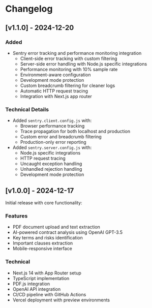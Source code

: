 # Changelog

## [v1.1.0] - 2024-12-20

### Added
- Sentry error tracking and performance monitoring integration
  - Client-side error tracking with custom filtering
  - Server-side error handling with Node.js specific integrations
  - Performance monitoring with 10% sample rate
  - Environment-aware configuration
  - Development mode protection
  - Custom breadcrumb filtering for cleaner logs
  - Automatic HTTP request tracing
  - Integration with Next.js app router

### Technical Details
- Added `sentry.client.config.js` with:
  - Browser performance tracking
  - Trace propagation for both localhost and production
  - Custom error and breadcrumb filtering
  - Production-only error reporting
- Added `sentry.server.config.js` with:
  - Node.js specific integrations
  - HTTP request tracing
  - Uncaught exception handling
  - Unhandled rejection handling
  - Development mode protection

## [v1.0.0] - 2024-12-17

Initial release with core functionality:

### Features
- PDF document upload and text extraction
- AI-powered contract analysis using OpenAI GPT-3.5
- Key terms and risks identification
- Important clauses extraction
- Mobile-responsive interface

### Technical
- Next.js 14 with App Router setup
- TypeScript implementation
- PDF.js integration
- OpenAI API integration
- CI/CD pipeline with GitHub Actions
- Vercel deployment with preview environments
